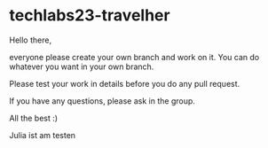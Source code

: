 # techlabs23-travelher
Hello there, 

everyone please create your own branch and work on it. You can do whatever you want in your own branch.

Please test your work in details before you do any pull request.

If you have any questions, please ask in the group.

All the best :)


Julia ist am testen
